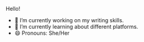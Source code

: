
Hello!
- 🔭 I’m currently working on my writing skills.
- 🌱 I’m currently learning about different platforms.
- 😄 Pronouns: She/Her
